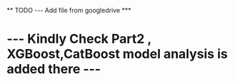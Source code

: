 ** TODO --- Add file from googledrive ***

# --- Kindly Check Part2 , XGBoost,CatBoost model analysis is added there ---
